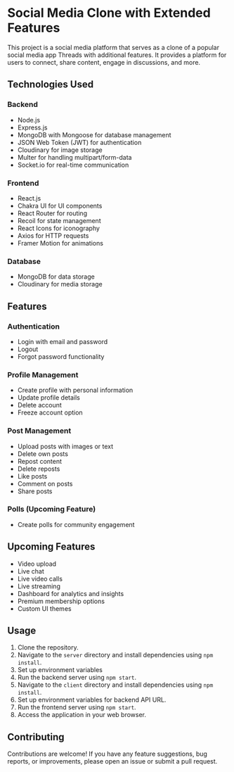 # Social Media Clone with Extended Features

This project is a social media platform that serves as a clone of a popular social media app Threads with additional features. It provides a platform for users to connect, share content, engage in discussions, and more.

## Technologies Used

### Backend
- Node.js
- Express.js
- MongoDB with Mongoose for database management
- JSON Web Token (JWT) for authentication
- Cloudinary for image storage
- Multer for handling multipart/form-data
- Socket.io for real-time communication

### Frontend
- React.js
- Chakra UI for UI components
- React Router for routing
- Recoil for state management
- React Icons for iconography
- Axios for HTTP requests
- Framer Motion for animations

### Database
- MongoDB for data storage
- Cloudinary for media storage

## Features

### Authentication
- Login with email and password
- Logout
- Forgot password functionality

### Profile Management
- Create profile with personal information
- Update profile details
- Delete account
- Freeze account option

### Post Management
- Upload posts with images or text
- Delete own posts
- Repost content
- Delete reposts
- Like posts
- Comment on posts
- Share posts

### Polls (Upcoming Feature)
- Create polls for community engagement

## Upcoming Features
- Video upload
- Live chat
- Live video calls
- Live streaming
- Dashboard for analytics and insights
- Premium membership options
- Custom UI themes

## Usage

1. Clone the repository.
2. Navigate to the `server` directory and install dependencies using `npm install`.
3. Set up environment variables
4. Run the backend server using `npm start`.
5. Navigate to the `client` directory and install dependencies using `npm install`.
6. Set up environment variables for backend API URL.
7. Run the frontend server using `npm start`.
8. Access the application in your web browser.

## Contributing

Contributions are welcome! If you have any feature suggestions, bug reports, or improvements, please open an issue or submit a pull request.

